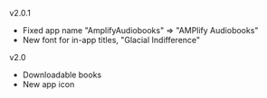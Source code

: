 v2.0.1
- Fixed app name "AmplifyAudiobooks" => "AMPlify Audiobooks"
- New font for in-app titles, "Glacial Indifference"


v2.0
- Downloadable books
- New app icon